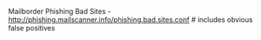 Mailborder Phishing Bad Sites - <http://phishing.mailscanner.info/phishing.bad.sites.conf> # includes obvious false positives
